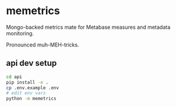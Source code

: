 # memetrics

Mongo-backed metrics mate for Metabase measures and metadata monitoring.

Pronounced muh-MEH-tricks.

## api dev setup

```bash
cd api
pip install -e .
cp .env.example .env
# edit env vars
python -m memetrics
```
